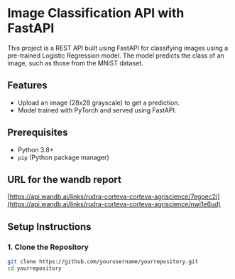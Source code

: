 # Image Classification API with FastAPI

This project is a REST API built using FastAPI for classifying images using a pre-trained Logistic Regression model. The model predicts the class of an image, such as those from the MNIST dataset.

## Features
- Upload an image (28x28 grayscale) to get a prediction.
- Model trained with PyTorch and served using FastAPI.

## Prerequisites
- Python 3.8+
- `pip` (Python package manager)

## URL for the wandb report
[https://api.wandb.ai/links/rudra-corteva-corteva-agriscience/7egoec2i](https://api.wandb.ai/links/rudra-corteva-corteva-agriscience/nwi1e6ud)

## Setup Instructions

### 1. Clone the Repository
```bash
git clone https://github.com/yourusername/yourrepository.git
cd yourrepository

